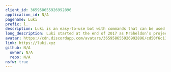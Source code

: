 ```yaml
---
client_id: 365958655926992896
application_id: N/A
pagename: Luki
prefix: l.
description: Luki is an easy-to-use bot with commands that can be used for fun, moderation, music, and more!
long_description: Luki started at the end of 2017 as MrSheldon’s project called DeadlyBot, After a few weeks his name changed to Luki. with time Luki started to collect servers, when today it is found in more than 2000 servers. At the end of January 2018, another developer joined, Ofir#0011. Luki’s goal has always been to be a bot that has everything, We do not ask for money to use it, there’s no such thing as premium versions, it’s all totally free and that’s how it will stay. If so, you are welcome to donate to Luki development team through Patreon or Paypal
avatar: https://cdn.discordapp.com/avatars/365958655926992896/cd50f6c11a30a4e9f76f825d8c4512a9.png?size=2048
link: https://luki.xyz
github: N/A
  owner: N/A
  repo: N/A
nsfw: true
---
```

